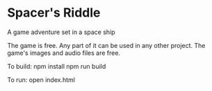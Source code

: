 # Spacer's Riddle
A game adventure set in a space ship

The game is free.
Any part of it can be used in any other project.
The game's images and audio files are free.

To build:
npm install
npm run build

To run:
open index.html